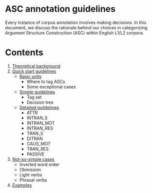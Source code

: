 # ASC annotation guidelines

Every instance of corpus annotation involves making decisions. 
In this document, we discuss the rationale behind our choices in categorizing Argument Structure Construction (ASC) within English L1/L2 corpora.

# Contents
1. [Theoretical background](https://hksung.github.io/ASC-annotation-guidelines/1_TB/#theoretical-background)
2. [Quick start guidelines](https://hksung.github.io/ASC-annotation-guidelines/2_QSG/#quick-start-guides)
    - [Basic units](https://hksung.github.io/ASC-annotation-guidelines/2_QSG/1.%20Basic%20unit.html#basic-unit) 
        - Where to tag ASCs
        - Some exceptional cases
    - [Simple guidelines](https://hksung.github.io/ASC-annotation-guidelines/2_QSG/2.%20Simple%20guidelines.html#simple-guideline)
        - Tag set
        - Decision tree 
    - [Detailed guildelines](https://hksung.github.io/ASC-annotation-guidelines/2_QSG/2.%20Simple%20guidelines.html#detailed-guideline)
        - ATTR
        - INTRAN_S
        - INTRAN_MOT
        - INTRAN_RES
        - TRAN_S
        - DITRAN
        - CAUS_MOT
        - TRAN_RES
        - PASSIVE
3. [Not-so-simple cases](https://hksung.github.io/ASC-annotation-guidelines/3_NSSC/#not-so-simple-cases)
    - Inverted word order
    - Obmission
    - Light verbs
    - Phrasal verbs
4. [Examples](https://hksung.github.io/ASC-annotation-guidelines/4_AE/#examples)
